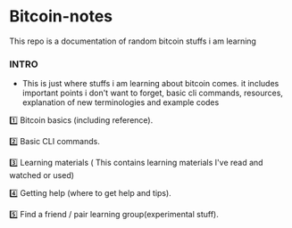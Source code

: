 # Bitcoin-notes
This repo is a documentation of random bitcoin stuffs i am learning

### INTRO
- This is just where stuffs i am learning about bitcoin comes. it includes important points i don't want to forget, basic cli commands, resources, explanation of new terminologies and example codes


1️⃣ Bitcoin basics (including reference).

2️⃣ Basic CLI commands.

3️⃣ Learning materials ( This contains learning materials I've read and watched or used)

4️⃣ Getting help (where to get help and tips).

5️⃣ Find a friend / pair learning group(experimental stuff).
